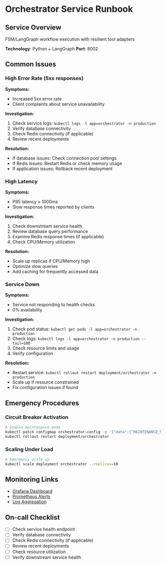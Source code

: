 # Orchestrator Service Runbook

## Service Overview
FSM/LangGraph workflow execution with resilient tool adapters

**Technology**: Python + LangGraph
**Port**: 8002

## Common Issues

### High Error Rate (5xx responses)

**Symptoms:**
- Increased 5xx error rate
- Client complaints about service unavailability

**Investigation:**
1. Check service logs: `kubectl logs -l app=orchestrator -n production`
2. Verify database connectivity
3. Check Redis connectivity (if applicable)
4. Review recent deployments

**Resolution:**
- If database issues: Check connection pool settings
- If Redis issues: Restart Redis or check memory usage
- If application issues: Rollback recent deployment

### High Latency

**Symptoms:**
- P95 latency > 1000ms
- Slow response times reported by clients

**Investigation:**
1. Check downstream service health
2. Review database query performance
3. Examine Redis response times (if applicable)
4. Check CPU/Memory utilization

**Resolution:**
- Scale up replicas if CPU/Memory high
- Optimize slow queries
- Add caching for frequently accessed data

### Service Down

**Symptoms:**
- Service not responding to health checks
- 0% availability

**Investigation:**
1. Check pod status: `kubectl get pods -l app=orchestrator -n production`
2. Check logs: `kubectl logs -l app=orchestrator -n production --tail=100`
3. Check resource limits and usage
4. Verify configuration

**Resolution:**
- Restart service: `kubectl rollout restart deployment/orchestrator -n production`
- Scale up if resource constrained
- Fix configuration issues if found

## Emergency Procedures

### Circuit Breaker Activation
```bash
# Enable maintenance mode
kubectl patch configmap orchestrator-config -p '{"data":{"MAINTENANCE_MODE":"true"}}'
kubectl rollout restart deployment/orchestrator
```

### Scaling Under Load
```bash
# Emergency scale up
kubectl scale deployment orchestrator --replicas=10
```

## Monitoring Links
- [Grafana Dashboard](http://grafana.company.com/d/orchestrator)
- [Prometheus Alerts](http://prometheus.company.com/alerts)
- [Log Aggregation](http://logs.company.com/orchestrator)

## On-call Checklist
- [ ] Check service health endpoint
- [ ] Verify database connectivity
- [ ] Check Redis connectivity (if applicable)
- [ ] Review recent deployments
- [ ] Check resource utilization
- [ ] Verify downstream service health
